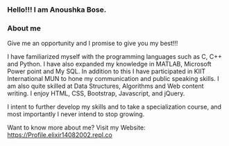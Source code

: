 ### Hello!!! I am Anoushka Bose.

### About me
Give me an opportunity and I promise to give you my best!!!

I have familiarized myself with the programming languages such as C, C++ and Python. I have also expanded my knowledge in MATLAB, Microsoft Power point and My SQL. In addition to this I have participated in KIIT International MUN to hone my communication and public speaking skills. I am also quite skilled at Data Structures, Algorithms and Web content writing. I enjoy HTML, CSS, Bootstrap, Javascript, and jQuery.

I intent to further develop my skills and to take a specialization course, and most importantly I never intend to stop growing.

Want to know more about me? Visit my Website:
https://Profile.elixir14082002.repl.co






<!--
**elixir14082002/elixir14082002** is a ✨ _special_ ✨ repository because its `README.md` (this file) appears on your GitHub profile.

Here are some ideas to get you started:

- 🔭 I’m currently working on ...
- 🌱 I’m currently learning ...
- 👯 I’m looking to collaborate on ...
- 🤔 I’m looking for help with ...
- 💬 Ask me about ...
- 📫 How to reach me: ...
- 😄 Pronouns: ...
- ⚡ Fun fact: 
-->
